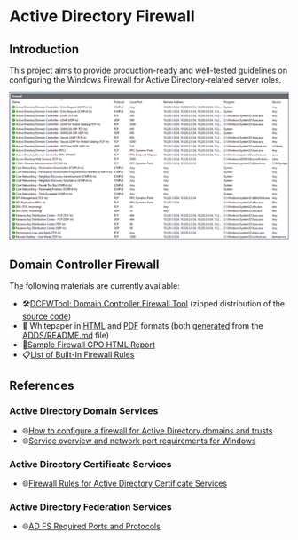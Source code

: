 # Active Directory Firewall

## Introduction

This project aims to provide production-ready and well-tested guidelines on configuring the Windows Firewall for Active Directory-related server roles.

![Windows Firewall with Advanced Security Screenshot](../Images/Screenshots/dc-firewall.png)

## Domain Controller Firewall

The following materials are currently available:

- 🛠️[DCFWTool: Domain Controller Firewall Tool](https://github.com/MichaelGrafnetter/active-directory-firewall/releases/download/v0.8/DCFWTool.zip) (zipped distribution of the [source code](../ADDS/DCFWTool/))
- 📄 Whitepaper in [HTML](https://firewall.dsinternals.com/adds) and [PDF](https://github.com/MichaelGrafnetter/active-directory-firewall/releases/download/v0.8/Domain_Controller_Firewall_Draft_v0_8.pdf) formats (both [generated](workflows/generate-whitepaper.yml) from the [ADDS/README.md](../ADDS/README.md) file)
- 📜[Sample Firewall GPO HTML Report](https://firewall.dsinternals.com/adds/GPOReport.html)
- 📋[List of Built-In Firewall Rules](../ADDS/inbound-builtin-firewall-rules.csv)

## References

### Active Directory Domain Services

- 🌐[How to configure a firewall for Active Directory domains and trusts](https://learn.microsoft.com/en-us/troubleshoot/windows-server/active-directory/config-firewall-for-ad-domains-and-trusts)
- 🌐[Service overview and network port requirements for Windows](https://learn.microsoft.com/en-us/troubleshoot/windows-server/networking/service-overview-and-network-port-requirements)

### Active Directory Certificate Services

- 🌐[Firewall Rules for Active Directory Certificate Services](https://techcommunity.microsoft.com/t5/core-infrastructure-and-security/firewall-rules-for-active-directory-certificate-services/ba-p/1128612)

### Active Directory Federation Services

- 🌐[AD FS Required Ports and Protocols](https://learn.microsoft.com/en-us/windows-server/identity/ad-fs/deployment/best-practices-securing-ad-fs#ports-required)

